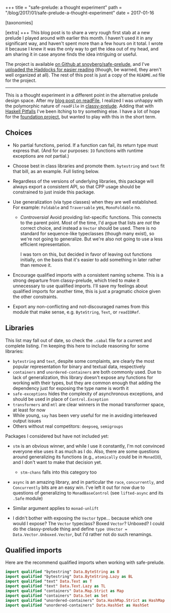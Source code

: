 +++
title = "safe-prelude: a thought experiment"
path = "/blog/2017/01/safe-prelude-a-thought-experiment"
date = 2017-01-16

[taxonomies]

[extra]
+++
This blog post is to share a very rough first stab at a new prelude I
played around with earlier this month. I haven't used it in any
significant way, and haven't spent more than a few hours on it
total. I wrote it because I knew it was the only way to get the idea
out of my head, and am sharing it in case anyone finds the idea
intriguing or useful.

The project is available
[on Github at snoyberg/safe-prelude](https://github.com/snoyberg/safe-prelude#readme),
and I've
[uploaded the Haddocks for easier reading](/static/safe-prelude/SafePrelude.html)
(though, be warned, they aren't well organized at all). The rest of
this post is just a copy of the `README.md` file for the project.

* * *

This is a thought experiment in a different point in the alternative
prelude design space. After my
[blog post on readFile](http://www.snoyman.com/blog/2016/12/beware-of-readfile),
I realized I was unhappy with the polymorphic nature of `readFile` in
[classy-prelude](https://www.stackage.org/package/classy-prelude). Adding
that with
[Haskell Pitfalls](http://lorepub.com/post/2016-12-17-Haskell-Pitfalls)
I've been itching to try something else. I have a lot of hope for the
[foundation project](https://github.com/haskell-foundation/foundation#readme),
but wanted to play with this in the short term.

## Choices

* No partial functions, period. If a function can fail, its return
  type must express that. (And for our purposes: `IO` functions with
  runtime exceptions are _not_ partial.)
* Choose best in class libraries and promote them. `bytestring` and
  `text` fit that bill, as an example. Full listing below.
* Regardless of the versions of underlying libraries, this package
  will always export a consistent API, so that CPP usage should be
  constrained to just inside this package.
* Use generalization (via type classes) when they are well
  established. For example: `Foldable` and `Traversable` yes,
  `MonoFoldable` no.

    * _Controversial_ Avoid providing list-specific functions. This
      connects to the parent point. Most of the time, I'd argue that
      lists are _not_ the correct choice, and instead a `Vector`
      should be used. There is no standard for sequence-like
      typeclasses (though many exist), so we're not going to
      generalize. But we're also not going to use a less efficient
      representation.

      I was torn on this, but decided in favor of leaving out
      functions initially, on the basis that it's easier to add
      something in later rather than remove it.
* Encourage qualified imports with a consistent naming scheme. This is
  a strong departure from classy-prelude, which tried to make it
  unnecessary to use qualified imports. I'll save my feelings about
  qualified imports for another time, this is just a pragmatic choice
  given the other constraints.
* Export any non-conflicting and not-discouraged names from this
  module that make sense, e.g. `ByteString`, `Text`, or `readIORef`.

## Libraries

This list may fall out of date, so check the `.cabal` file for a
current and complete listing. I'm keeping this here to include
reasoning for some libraries:

* `bytestring` and `text`, despite some complaints, are clearly the
  most popular representation for binary and textual data,
  respectively
* `containers` and `unordered-containers` are both commonly used. Due
  to lack of generalization, this library doesn't expose any functions
  for working with their types, but they are common enough that adding
  the dependency just for exposing the type name is worth it
* `safe-exceptions` hides the complexity of asynchronous exceptions,
  and should be used in place of `Control.Exception`
* `transformers` and `mtl` are clear winners in the monad transformer
  space, at least for now
* While young, `say` has been very useful for me in avoiding
  interleaved output issues
* Others without real competitors: `deepseq`, `semigroups`

Packages I considered but have not included yet:

* `stm` is an obvious winner, and while I use it constantly, I'm not
  convinced everyone else uses it as much as I do. Also, there are some
  questions around generalizing its functions (e.g., `atomically` could
  be in `MonadIO`), and I don't want to make that decision yet.

    * `stm-chans` falls into this category too

* `async` is an amazing library, and in particular the `race`,
  `concurrently`, and `Concurrently` bits are an easy win. I've left
  it out for now due to questions of generalizing to
  `MonadBaseControl` (see `lifted-async` and its `.Safe` module)
* Similar argument applies to `monad-unlift`
* I didn't bother with exposing the `Vector` type... because which one
  would I expose? The `Vector` typeclass? Boxed `Vector`? Unboxed? I
  could do the classy-prelude thing and define `type UVector =
  Data.Vector.Unboxed.Vector`, but I'd rather not do such renamings.

## Qualified imports

Here are the recommend qualified imports when working with safe-prelude.

```haskell
import qualified "bytestring" Data.ByteString as B
import qualified "bytestring" Data.ByteString.Lazy as BL
import qualified "text" Data.Text as T
import qualified "text" Data.Text.Lazy as TL
import qualified "containers" Data.Map.Strict as Map
import qualified "containers" Data.Set as Set
import qualified "unordered-containers" Data.HashMap.Strict as HashMap
import qualified "unordered-containers" Data.HashSet as HashSet
```
